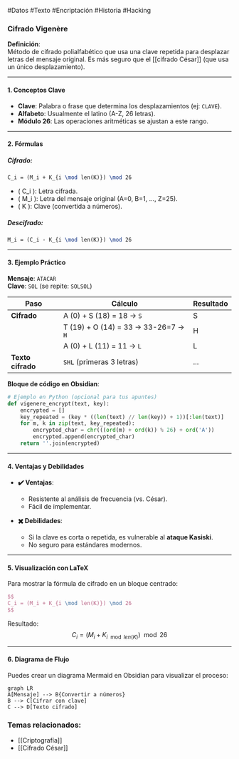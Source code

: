 #Datos #Texto #Encriptación #Historia #Hacking 

### **Cifrado Vigenère**
**Definición**:  
Método de cifrado polialfabético que usa una clave repetida para desplazar letras del mensaje original. Es más seguro que el [[cifrado César]] (que usa un único desplazamiento).

---

#### **1. Conceptos Clave**
- **Clave**: Palabra o frase que determina los desplazamientos (ej: `CLAVE`).
- **Alfabeto**: Usualmente el latino (A-Z, 26 letras).
- **Módulo 26**: Las operaciones aritméticas se ajustan a este rango.

---

#### **2. Fórmulas**
##### **Cifrado**:
```latex
C_i = (M_i + K_{i \mod len(K)}) \mod 26
```
- \( C_i \): Letra cifrada.  
- \( M_i \): Letra del mensaje original (A=0, B=1, ..., Z=25).  
- \( K \): Clave (convertida a números).  

##### **Descifrado**:
```latex
M_i = (C_i - K_{i \mod len(K)}) \mod 26
```

---

#### **3. Ejemplo Práctico**
**Mensaje**: `ATACAR`  
**Clave**: `SOL` (se repite: `SOLSOL`)  

| Paso       | Cálculo                          | Resultado |
|------------|----------------------------------|-----------|
| **Cifrado** | A (0) + S (18) = 18 → `S`       | S         |
|            | T (19) + O (14) = 33 → 33-26=7 → `H` | H         |
|            | A (0) + L (11) = 11 → `L`       | L         |
| **Texto cifrado** | `SHL` (primeras 3 letras) | ...       |

**Bloque de código en Obsidian**:
```python
# Ejemplo en Python (opcional para tus apuntes)
def vigenere_encrypt(text, key):
    encrypted = []
    key_repeated = (key * ((len(text) // len(key)) + 1))[:len(text)]
    for m, k in zip(text, key_repeated):
        encrypted_char = chr(((ord(m) + ord(k)) % 26) + ord('A'))
        encrypted.append(encrypted_char)
    return ''.join(encrypted)
```

---

#### **4. Ventajas y Debilidades**
- **✔️ Ventajas**:  
  - Resistente al análisis de frecuencia (vs. César).  
  - Fácil de implementar.  

- **✖️ Debilidades**:  
  - Si la clave es corta o repetida, es vulnerable al **ataque Kasiski**.  
  - No seguro para estándares modernos.  

---

#### **5. Visualización con LaTeX**
Para mostrar la fórmula de cifrado en un bloque centrado:
```latex
$$
C_i = (M_i + K_{i \mod len(K)}) \mod 26
$$
```
Resultado:  
$$ C_i = (M_i + K_{i \mod len(K)}) \mod 26 $$

---

#### **6. Diagrama de Flujo**
Puedes crear un diagrama Mermaid en Obsidian para visualizar el proceso:
```mermaid
graph LR
A[Mensaje] --> B{Convertir a números}
B --> C[Cifrar con clave]
C --> D[Texto cifrado]
```

### Temas relacionados:
- [[Criptografía]]
- [[Cifrado César]]